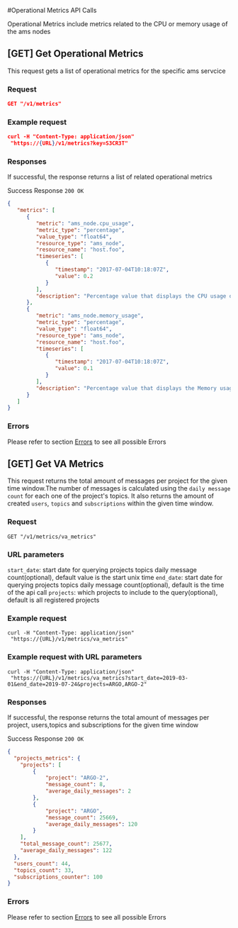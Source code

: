#Operational Metrics API Calls

Operational Metrics include metrics related to the CPU or memory usage of the ams nodes

## [GET] Get Operational Metrics
This request gets a list of operational metrics for the specific ams servcice

### Request
```json
GET "/v1/metrics"
```


### Example request

```json
curl -H "Content-Type: application/json"
 "https://{URL}/v1/metrics?key=S3CR3T"
```

### Responses
If successful, the response returns a list of related operational metrics

Success Response
`200 OK`
```json
{
   "metrics": [
      {
         "metric": "ams_node.cpu_usage",
         "metric_type": "percentage",
         "value_type": "float64",
         "resource_type": "ams_node",
         "resource_name": "host.foo",
         "timeseries": [
            {
               "timestamp": "2017-07-04T10:18:07Z",
               "value": 0.2
            }
         ],
         "description": "Percentage value that displays the CPU usage of ams service in the specific node"
      },
      {
         "metric": "ams_node.memory_usage",
         "metric_type": "percentage",
         "value_type": "float64",
         "resource_type": "ams_node",
         "resource_name": "host.foo",
         "timeseries": [
            {
               "timestamp": "2017-07-04T10:18:07Z",
               "value": 0.1
            }
         ],
         "description": "Percentage value that displays the Memory usage of ams service in the specific node"
      }
   ]
}

```

### Errors
Please refer to section [Errors](api_errors.md) to see all possible Errors

## [GET] Get VA Metrics

This request returns the total amount of messages per project for the given time window.The number of messages
is calculated using the `daily message count` for each one of the project's topics.
It also returns the amount of created `users`, `topics` and `subscriptions`
within the given time window.

### Request
```
GET "/v1/metrics/va_metrics"

```
### URL parameters
`start_date`: start date for querying projects topics daily message count(optional), default value is the start unix time
`end_date`: start date for querying projects topics daily message count(optional), default is the time of the api call
`projects`: which projects to include to the query(optional), default is all registered projects

### Example request

```
curl -H "Content-Type: application/json"
 "https://{URL}/v1/metrics/va_metrics"
```

### Example request with URL parameters

```
curl -H "Content-Type: application/json"
 "https://{URL}/v1/metrics/va_metrics?start_date=2019-03-01&end_date=2019-07-24&projects=ARGO,ARGO-2"
```

### Responses
If successful, the response returns the total amount of messages per project,
users,topics and subscriptions for the given time window

Success Response
`200 OK`

```json
{
  "projects_metrics": {
    "projects": [
        {
            "project": "ARGO-2",
            "message_count": 8,
            "average_daily_messages": 2
        },
        {
            "project": "ARGO",
            "message_count": 25669,
            "average_daily_messages": 120
        }
    ],
    "total_message_count": 25677,
    "average_daily_messages": 122
  },
  "users_count": 44,
  "topics_count": 33,
  "subscriptions_counter": 100 
}
```
### Errors
Please refer to section [Errors](api_errors.md) to see all possible Errors